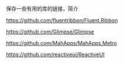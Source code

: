 保存一些有用的库的链接，简介

https://github.com/fluentribbon/Fluent.Ribbon

https://github.com/Glimpse/Glimpse

https://github.com/MahApps/MahApps.Metro

https://github.com/reactiveui/ReactiveUI
